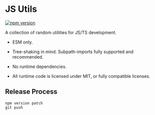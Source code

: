 # JS Utils

[![npm version](https://badge.fury.io/js/@oliversalzburg%2Fjs-utils.svg)](https://badge.fury.io/js/@oliversalzburg%2Fjs-utils)

A collection of random utilities for JS/TS development.

-   ESM only.

-   Tree-shaking in mind. Subpath-imports fully supported and recommended.

-   No runtime dependencies.

-   All runtime code is licensed under MIT, or fully compatible licenses.

## Release Process

```
npm version patch
git push
```
